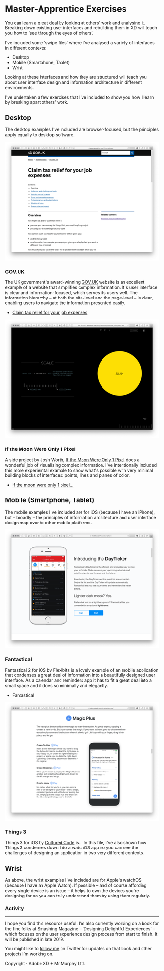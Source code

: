 Master-Apprentice Exercises
===========================

You can learn a great deal by looking at others’ work and analysing it. Breaking down existing user interfaces and rebuilding them in XD will teach you how to ‘see through the eyes of others’.

I’ve included some ‘swipe files’ where I’ve analysed a variety of interfaces in different contexts:

+ Desktop
+ Mobile (Smartphone, Tablet)
+ Wrist

Looking at these interfaces and how they are structured will teach you about user interface design and information architecture in different environments.

I've undertaken a few exercises that I've included to show you how I learn by breaking apart others' work.


Desktop
-------

The desktop examples I've included are browser-focused, but the principles apply equally to desktop software.


![GOV.UK](images/master-apprentice/gov-uk.png)

### GOV.UK

The UK government's award-winning [GOV.UK](https://www.gov.uk) website is an excellent example of a website that simplifies complex information. It's user interface is clear and information-focused, which serves its users well. The information hierarchy – at both the site-level and the page-level – is clear, enabling users to navigate the information presented easily.

+ [Claim tax relief for your job expenses](https://www.gov.uk/tax-relief-for-employees)


![If the Moon Were Only 1 Pixel](images/master-apprentice/if-the-moon.png)

### If the Moon Were Only 1 Pixel

A side project by Josh Worth, [If the Moon Were Only 1 Pixel](https://www.joshworth.com/portfolio-items/if-the-moon-were-only-1-pixel/) does a wonderful job of visualising complex information. I've intentionally included this more experiemtal example to show what's possible with very minimal building blocks of interfaces: points, lines and planes of color.

+ [If the moon were only 1 pixel…](http://joshworth.com/dev/pixelspace/pixelspace_solarsystem.html)



Mobile (Smartphone, Tablet)
---------------------------

The mobile examples I've included are for iOS (because I have an iPhone), but – broadly – the principles of information architecture and user interface design map over to other mobile platforms.


![Fantastical](images/master-apprentice/fantastical.png)

### Fantastical

Fantastical 2 for iOS by [Flexibits](https://flexibits.com) is a lovely example of an mobile application that condenses a great deal of information into a beautifully designed user interface. As a calendar and reminders app it has to fit a great deal into a small space and it does so minimally and elegantly.

+ [Fantastical](https://flexibits.com/fantastical-iphone)


![Things](images/master-apprentice/things.png)

### Things 3

Things 3 for iOS by [Cultured Code](#) is… In this file, I've also shown how Things 3 condenses down into a watchOS app so you can see the challenges of designing an application in two very different contexts.




Wrist
-----

As above, the wrist examples I've included are for Apple's watchOS (because I have an Apple Watch). If possible – and of course affording every single device is an issue – it helps to own the devices you're designing for so you can truly understand them by using them regularly. 

### Activity


---


I hope you find this resource useful. I’m also currently working on a book for the fine folks at Smashing Magazine – ‘Designing Delightful Experiences’ – which focuses on the user experience design process from start to finish. It will be published in late 2019.

You might like to [follow me](https://www.twitter.com/fehler) on Twitter for updates on that book and other projects I’m working on.

Copyright · Adobe XD + Mr Murphy Ltd.